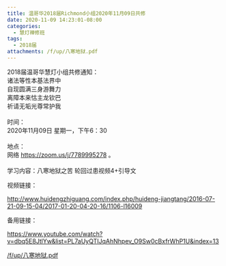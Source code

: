 ```yaml
---
title: 温哥华2018届Richmond小组2020年11月09日共修
date: 2020-11-09 14:23:01-08:00
categories:
  - 慧灯禅修班
tags:
  - 2018届
attachments: /f/up/八寒地狱.pdf
---
```

2018届温哥华慧灯小组共修通知：\
诸法等性本基法界中\
自现圆满三身游舞力\
离障本来怙主龙钦巴\
祈请无垢光尊常护我\
\
时间：\
2020年11月09日 星期一，下午6：30\
\
地点：\
网络 <https://zoom.us/j/7789995278> 。\
\
学习内容：八寒地狱之苦 轮回过患视频4+引导文

视频链接：
<!--StartFragment-->

<http://www.huidengzhiguang.com/index.php/huideng-jiangtang/2016-07-21-09-15-04/2017-01-20-04-20-16/1106-l16009>

<!--EndFragment-->

备用链接：

<!--StartFragment-->

<https://www.youtube.com/watch?v=dbq5E8JtlYw&list=PL7aUyQTIJqAhNhpev_O9Sw0cBxfrWhP1U&index=13>

[/f/up/八寒地狱.pdf](/f/up/八寒地狱.pdf)
